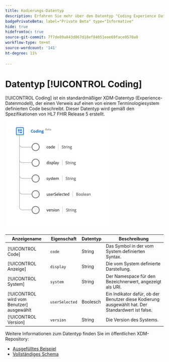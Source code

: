 ```yaml
---
title: Kodierungs-Datentyp
description: Erfahren Sie mehr über den Datentyp "Coding Experience Data Model (XDM)".
badgePrivateBeta: label="Private Beta" type="Informative"
hide: true
hidefromtoc: true
source-git-commit: 7f7de89a843d867d18ef84051eee69face0570a0
workflow-type: tm+mt
source-wordcount: '141'
ht-degree: 11%

---
```


# Datentyp [!UICONTROL Coding]

[!UICONTROL Coding] ist ein standardmäßiger XDM-Datentyp (Experience-Datenmodell), der einen Verweis auf einen von einem Terminologiesystem definierten Code beschreibt. Dieser Datentyp wird gemäß den Spezifikationen von HL7 FHIR Release 5 erstellt.

![Struktur des Datentyps kodieren](../../images/data-types/healthcare/coding.png)

| Anzeigename | Eigenschaft | Datentyp | Beschreibung |
| --- | --- | --- | --- |
| [!UICONTROL Code] | `code` | String | Das Symbol in der vom System definierten Syntax. |
| [!UICONTROL Anzeige] | `display` | String | Die vom System definierte Darstellung. |
| [!UICONTROL System] | `system` | String | Der Namespace für den Bezeichnerwert, angezeigt als URI. |
| [!UICONTROL wird vom Benutzer] ausgewählt | `userSelected` | Boolesch | Ein Indikator dafür, ob der Benutzer diese Kodierung ausgewählt hat. Der Standardwert ist false. |
| [!UICONTROL Version] | `version` | String | Die Version des Systems. |

Weitere Informationen zum Datentyp finden Sie im öffentlichen XDM-Repository:

* [Ausgefülltes Beispiel](https://github.com/adobe/xdm/blob/master/extensions/industry/healthcare/fhir/datatypes/coding.example.1.json)
* [Vollständiges Schema](https://github.com/adobe/xdm/blob/master/extensions/industry/healthcare/fhir/datatypes/coding.schema.json)
